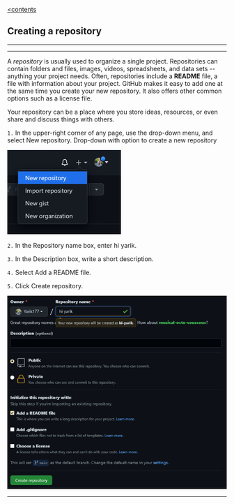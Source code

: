 [<contents](./readme.md)

## Creating a repository

---
---

A *repository* is usually used to organize a single project. Repositories can contain folders and files, images, videos, spreadsheets, and data sets -- anything your project needs. Often, repositories include a **README** file, a file with information about your project. GitHub makes it easy to add one at the same time you create your new repository. It also offers other common options such as a license file.

Your repository can be a place where you store ideas, resources, or even share and discuss things with others.

`1.` In the upper-right corner of any page, use the  drop-down menu, and select New repository.
Drop-down with option to create a new repository

![](./assets/repository.png)

`2.` In the Repository name box, enter hi yarik.

`3.` In the Description box, write a short description.

`4.` Select Add a README file.

`5.` Click Create repository.

![](./assets/repository1.png)

---